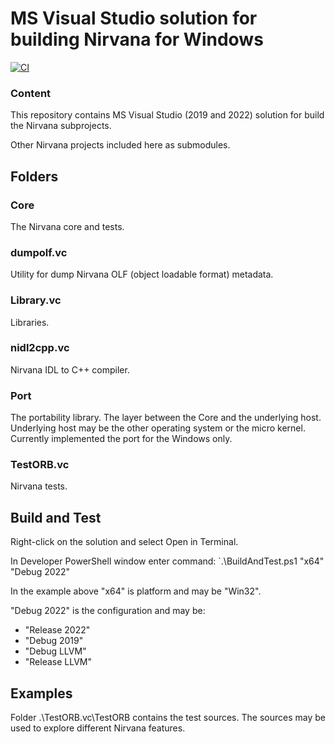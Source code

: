 # MS Visual Studio solution for building Nirvana for Windows

[![CI](https://gist.githubusercontent.com/silver-popov/5e83ddfb2531206b60b6451851c51b2a/raw/badge.svg)](https://github.com/nirvanaos/nirvana.vc/actions/workflows/build.yml)

### Content

This repository contains MS Visual Studio (2019 and 2022) solution for build the Nirvana subprojects.

Other Nirvana projects included here as submodules.

## Folders
### Core

The Nirvana core and tests.

### dumpolf.vc

Utility for dump Nirvana OLF (object loadable format) metadata.

### Library.vc

Libraries.

### nidl2cpp.vc

Nirvana IDL to C++ compiler.

### Port

The portability library.
The layer between the Core and the underlying host. Underlying host may
be the other operating system or the micro kernel. Currently implemented
the port for the Windows only.

### TestORB.vc

Nirvana tests.

## Build and Test

Right-click on the solution and select Open in Terminal.

In Developer PowerShell window enter command:
`.\BuildAndTest.ps1 "x64" "Debug 2022"

In the example above "x64" is platform and may be "Win32".

"Debug 2022" is the configuration and may be:

* "Release 2022"
* "Debug 2019"
* "Debug LLVM"
* "Release LLVM"

## Examples

Folder .\TestORB.vc\TestORB contains the test sources.
The sources may be used to explore different Nirvana features.
